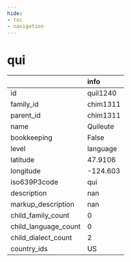 ```yaml
---
hide:
- toc
- navigation
---
```

# qui
|                      | info     |
|:---------------------|:---------|
| id                   | quil1240 |
| family_id            | chim1311 |
| parent_id            | chim1311 |
| name                 | Quileute |
| bookkeeping          | False    |
| level                | language |
| latitude             | 47.9106  |
| longitude            | -124.603 |
| iso639P3code         | qui      |
| description          | nan      |
| markup_description   | nan      |
| child_family_count   | 0        |
| child_language_count | 0        |
| child_dialect_count  | 2        |
| country_ids          | US       |